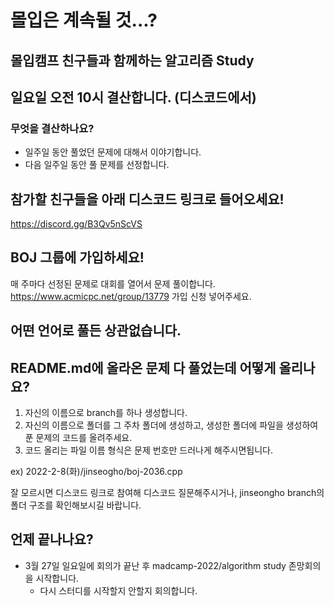# 몰입은 계속될 것...?

## 몰입캠프 친구들과 함께하는 알고리즘 Study
## 일요일 오전 10시 결산합니다. (디스코드에서)
### 무엇을 결산하나요?
- 일주일 동안 풀었던 문제에 대해서 이야기합니다.
- 다음 일주일 동안 풀 문제를 선정합니다.

## 참가할 친구들을 아래 디스코드 링크로 들어오세요!
https://discord.gg/B3Qv5nScVS

## BOJ 그룹에 가입하세요!
매 주마다 선정된 문제로 대회를 열어서 문제 풀이합니다.
https://www.acmicpc.net/group/13779
가입 신청 넣어주세요.

## 어떤 언어로 풀든 상관없습니다.

## README.md에 올라온 문제 다 풀었는데 어떻게 올리나요?
1. 자신의 이름으로 branch를 하나 생성합니다.
2. 자신의 이름으로 폴더를 그 주차 폴더에 생성하고, 생성한 폴더에 파일을 생성하여 푼 문제의 코드를 올려주세요.
3. 코드 올리는 파일 이름 형식은 문제 번호만 드러나게 해주시면됩니다.

ex) 2022-2-8(화)/jinseogho/boj-2036.cpp

잘 모르시면 디스코드 링크로 참여해 디스코드  질문해주시거나, jinseongho branch의 폴더 구조를 확인해보시길 바랍니다.

## 언제 끝나나요?
- 3월 27일 일요일에 회의가 끝난 후 madcamp-2022/algorithm study 존망회의을 시작합니다.
  - 다시 스터디를 시작할지 안할지 회의합니다.


